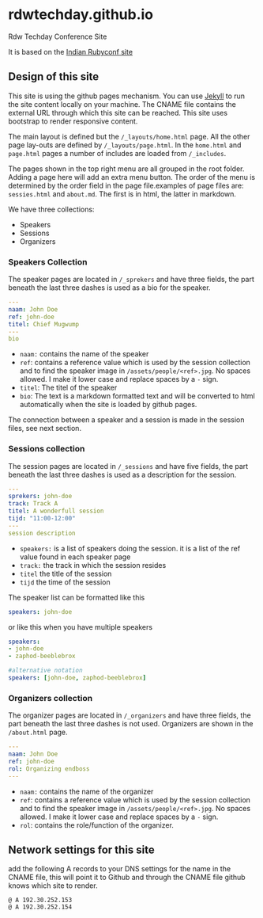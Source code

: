 # rdwtechday.github.io
Rdw Techday Conference Site

It is based on the [Indian Rubyconf site](https://github.com/rubyconfindia/rubyconfindia.github.io)

## Design of this site
This site is using the github pages mechanism. You can use [Jekyll](https://jekyllrb.com/) to run the site content locally on your machine. 
The CNAME file contains the external URL through which this site can be reached. This site uses bootstrap to render responsive content.

The main layout is defined but the `/_layouts/home.html` page. All the other page lay-outs are defined by `/_layouts/page.html`. In the `home.html` and `page.html` pages a number of includes are loaded from `/_includes`.

The pages shown in the top right menu are all grouped in the root folder. Adding a page here will add an extra menu button. The order of the menu is determined
by the order field in the page file.examples of page files are: `sessies.html` and `about.md`. The first is in html, the latter in markdown.

We have three collections:
- Speakers
- Sessions
- Organizers

### Speakers Collection
The speaker pages are located in `/_sprekers` and have three fields, the part beneath the last three dashes is used as a bio for the speaker. 
```yaml
---
naam: John Doe
ref: john-doe
titel: Chief Mugwump
---
bio
```
- `naam:` contains the name of the speaker
- `ref`: contains a reference value which is used by the session collection and to find the speaker image in `/assets/people/<ref>.jpg`. No spaces allowed. I make it lower case and replace spaces by a `-` sign.
- `titel`: The titel of the speaker
-  `bio`: The text is a markdown formatted text and will be converted to html automatically when the site is loaded by github pages.

The connection between a speaker and a session is made in the session files, see next section.

### Sessions collection
The session pages are located in `/_sessions` and have five fields, the part beneath the last three dashes is used as a description for the session. 

```yaml
---
sprekers: john-doe
track: Track A
titel: A wonderfull session
tijd: "11:00-12:00"
---
session description
```

- `speakers:` is a list of speakers doing the session. it is a list of the ref value found in each speaker page
- `track:` the track in which the session resides
- `titel` the title of the session
- `tijd` the time of the session

The speaker list can be formatted like this
```yaml
speakers: john-doe
```
or like this when you have multiple speakers
```yaml
speakers: 
- john-doe
- zaphod-beeblebrox

#alternative notation
speakers: [john-doe, zaphod-beeblebrox]
```


### Organizers collection
The organizer pages are located in `/_organizers` and have three fields, the part beneath the last three dashes is not used. Organizers are shown in the `/about.html` page.
```yaml
---
naam: John Doe
ref: john-doe
rol: Organizing endboss
---
```
- `naam:` contains the name of the organizer
- `ref`: contains a reference value which is used by the session collection and to find the speaker image in `/assets/people/<ref>.jpg`. No spaces allowed. I make it lower case and replace spaces by a `-` sign.
- `rol`: contains the role/function of the organizer.


## Network settings for this site
add the following A records to your DNS settings for the name in the CNAME file, this will point it to Github and through the CNAME file github knows which site to render.
```
@ A 192.30.252.153
@ A 192.30.252.154
```
